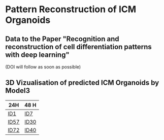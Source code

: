# Pattern Reconstruction of ICM Organoids


## Data to the Paper "Recognition and reconstruction of cell differentiation patterns with deep learning" 

(DOI will follow as soon as possible)

## 3D Vizualisation of predicted ICM Organoids by Model3 


| 24H                        | 48 H                        |
| -------------------------- | --------------------------- |
| [ID1]([./Organoid_1.html](https://github.com/rodirk/patternReconstruction/blob/main/Organoid_1.html))   | [ID7](./Organoid_7.html)    |
| [ID57](./Organoid_57.html) | [ID30](./Organoid_30.html)  |
| [ID72](./Organoid_1.html)  | [ID40](./Organoid_40.html)  |
